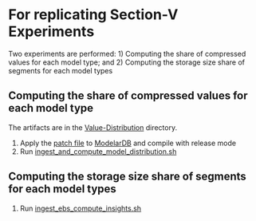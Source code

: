 # For replicating Section-V Experiments

Two experiments are performed: 1) Computing the share of compressed values for each model type; and 2) Computing the storage size share of segments for each model types

## Computing the share of compressed values for each model type
The artifacts are in the [Value-Distribution](Experiments/Model-Types-Used/Value-Distribution) directory.
1. Apply the [patch file](Experiments/Model-Types-Used/Value-Distribution/Patch/Segment-Analysis.patch) to [ModelarDB](ModelarDB-versions/ModelarDB) and compile with release mode
2. Run [ingest_and_compute_model_distribution.sh](Experiments/Model-Types-Used/Value-Distribution/ingest_and_compute_model_distribution.sh)
## Computing the storage size share of segments for each model types
1. Run [ingest_ebs_compute_insights.sh](Experiments/Model-Types-Used/Storage-Distribution/ingest_ebs_compute_insights.sh)